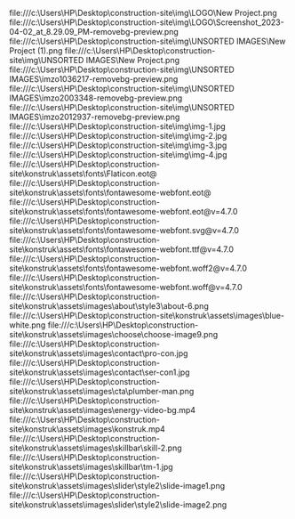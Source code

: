 file:///c:\Users\HP\Desktop\construction-site\img\LOGO\New Project.png
file:///c:\Users\HP\Desktop\construction-site\img\LOGO\Screenshot_2023-04-02_at_8.29.09_PM-removebg-preview.png
file:///c:\Users\HP\Desktop\construction-site\img\UNSORTED IMAGES\New Project (1).png
file:///c:\Users\HP\Desktop\construction-site\img\UNSORTED IMAGES\New Project.png
file:///c:\Users\HP\Desktop\construction-site\img\UNSORTED IMAGES\imzo1036217-removebg-preview.png
file:///c:\Users\HP\Desktop\construction-site\img\UNSORTED IMAGES\imzo2003348-removebg-preview.png
file:///c:\Users\HP\Desktop\construction-site\img\UNSORTED IMAGES\imzo2012937-removebg-preview.png
file:///c:\Users\HP\Desktop\construction-site\img\img-1.jpg
file:///c:\Users\HP\Desktop\construction-site\img\img-2.jpg
file:///c:\Users\HP\Desktop\construction-site\img\img-3.jpg
file:///c:\Users\HP\Desktop\construction-site\img\img-4.jpg
file:///c:\Users\HP\Desktop\construction-site\konstruk\assets\fonts\Flaticon.eot@
file:///c:\Users\HP\Desktop\construction-site\konstruk\assets\fonts\fontawesome-webfont.eot@
file:///c:\Users\HP\Desktop\construction-site\konstruk\assets\fonts\fontawesome-webfont.eot@v=4.7.0
file:///c:\Users\HP\Desktop\construction-site\konstruk\assets\fonts\fontawesome-webfont.svg@v=4.7.0
file:///c:\Users\HP\Desktop\construction-site\konstruk\assets\fonts\fontawesome-webfont.ttf@v=4.7.0
file:///c:\Users\HP\Desktop\construction-site\konstruk\assets\fonts\fontawesome-webfont.woff2@v=4.7.0
file:///c:\Users\HP\Desktop\construction-site\konstruk\assets\fonts\fontawesome-webfont.woff@v=4.7.0
file:///c:\Users\HP\Desktop\construction-site\konstruk\assets\images\about\style3\about-6.png
file:///c:\Users\HP\Desktop\construction-site\konstruk\assets\images\blue-white.png
file:///c:\Users\HP\Desktop\construction-site\konstruk\assets\images\choose\choose-image9.png
file:///c:\Users\HP\Desktop\construction-site\konstruk\assets\images\contact\pro-con.jpg
file:///c:\Users\HP\Desktop\construction-site\konstruk\assets\images\contact\ser-con1.jpg
file:///c:\Users\HP\Desktop\construction-site\konstruk\assets\images\cta\plumber-man.png
file:///c:\Users\HP\Desktop\construction-site\konstruk\assets\images\energy-video-bg.mp4
file:///c:\Users\HP\Desktop\construction-site\konstruk\assets\images\konstruk.mp4
file:///c:\Users\HP\Desktop\construction-site\konstruk\assets\images\skillbar\skill-2.png
file:///c:\Users\HP\Desktop\construction-site\konstruk\assets\images\skillbar\tm-1.jpg
file:///c:\Users\HP\Desktop\construction-site\konstruk\assets\images\slider\style2\slide-image1.png
file:///c:\Users\HP\Desktop\construction-site\konstruk\assets\images\slider\style2\slide-image2.png
